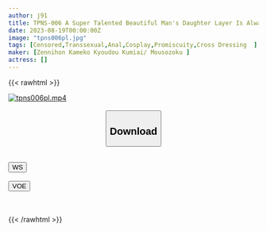 ```yaml
---
author: j91
title: TPNS-006 A Super Talented Beautiful Man's Daughter Layer Is Always Full Erection Big Penis Slender And Loves Lewd The Best M
date: 2023-08-19T00:00:00Z
image: "tpns006pl.jpg"
tags: [Censored,Transsexual,Anal,Cosplay,Promiscuity,Cross Dressing	 ]
maker: [Zennihon Kameko Kyoudou Kumiai/ Mousozoku ]
actress: []
---
```



{{< rawhtml >}}

<div class="video" data-videoid="vdoj0hodjv7i">
    <a href="javascript:;">
        <img src="https://my.j91.asia/posts/tpns006pl/tpns006pl.jpg" width="WIDTH" height="HEIGHT" alt="tpns006pl.mp4" loading="lazy">
    </a>
</div>

<script type="text/javascript" src="https://j91.asia/asset/on-demand-ws.js"></script>

<br>
  <link rel="stylesheet" href="https://j91.asia/asset/bs5.css">
  
  <center>
  <button class="btn btn-primary" type="button" data-bs-toggle="collapse" data-bs-target=".multi-collapse" aria-expanded="false" aria-controls="multiCollapseExample1 multiCollapseExample2"><h2>Download</h2></button></center>
</p>
<div class="row">
  <div class="col">
    <div class="collapse multi-collapse" id="multiCollapseExample1">
      <div class="card card-body">
	      	      <br>
<div class="buttons">  
<a href="https://wolfstream.tv/vdoj0hodjv7i"><button class="btn-hover color-3"><i class="fa fa-download"></i> WS</button></a></div>
    </div>
  </div>
</div>
  <div class="col">
    <div class="collapse multi-collapse" id="multiCollapseExample2">
      <div class="card card-body">
	      <br>
<div class="buttons">
    <a href="https://voe.sx/huqa5awfjzkc"><button class="btn-hover color-9"><i class="fa fa-download"></i> VOE</button></a></div>
<br><br>
      </div>
    </div>
  </div>
</div>

{{< /rawhtml >}}
